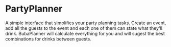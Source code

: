 # PartyPlanner
A simple interface that simplifies your party planning tasks. Create an event, add all the guests to the event and each one of them can state what they'll drink. BubaPlanner will calculate everything for you and will sugest the best combinations for drinks between guests.

